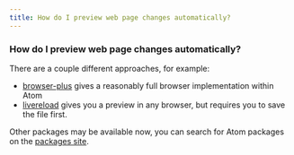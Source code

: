 ```yaml
---
title: How do I preview web page changes automatically?
---
```

### How do I preview web page changes automatically?

There are a couple different approaches, for example:

* [browser-plus](https://atom.io/packages/browser-plus) gives a reasonably full browser implementation within Atom
* [livereload](https://atom.io/packages/livereload) gives you a preview in any browser, but requires you to save the file first.

Other packages may be available now, you can search for Atom packages on the [packages site](https://atom.io/packages).
